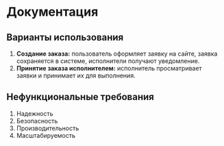 # Документация

## Варианты использования
1. **Создание заказа:** пользователь оформляет заявку на сайте, заявка сохраняется в системе, исполнители получают уведомление.
2. **Принятие заказа исполнителем:** исполнитель просматривает заявки и принимает их для выполнения.

## Нефункциональные требования
1. Надежность
2. Безопасность
3. Производительность
4. Масштабируемость
